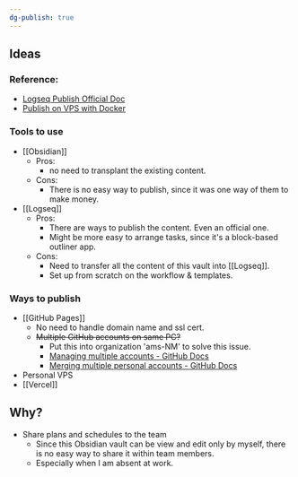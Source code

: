 ```yaml
---
dg-publish: true
---
```


## Ideas
### Reference:
- [Logseq Publish Official Doc](https://docs.logseq.com/#/page/publishing)
- [Publish on VPS with Docker](https://devops.bike/publish-your-notes-as-site)
### Tools to use
- [[Obsidian]]
	- Pros:
		 - no need to transplant the existing content.
	- Cons:
		 - There is no easy way to publish, since it was one way of them to make money. 
- [[Logseq]]
	- Pros:
		- There are ways to publish the content. Even an official one.
		- Might be more easy to arrange tasks, since it's a block-based outliner app.
	- Cons:
		- Need to transfer all the content of this vault into [[Logseq]].
		- Set up from scratch on the workflow & templates.
### Ways to publish
- [[GitHub Pages]]
	- No need to handle domain name and ssl cert.
	- ~~Multiple GitHub accounts on same PC?~~
		- Put this into organization 'ams-NM' to solve this issue.
		- [Managing multiple accounts - GitHub Docs](https://docs.github.com/en/account-and-profile/setting-up-and-managing-your-personal-account-on-github/managing-your-personal-account/managing-multiple-accounts)
		- [Merging multiple personal accounts - GitHub Docs](https://docs.github.com/en/account-and-profile/setting-up-and-managing-your-personal-account-on-github/managing-your-personal-account/merging-multiple-personal-accounts)
- Personal VPS
- [[Vercel]]
## Why?
- Share plans and schedules to the team
	- Since this Obsidian vault can be view and edit only by myself, there is no easy way to share it within team members.
	- Especially when I am absent at work.